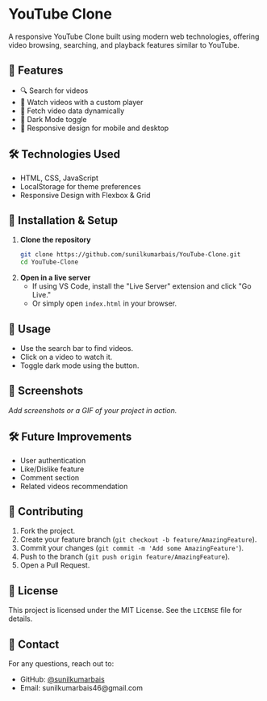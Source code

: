 # YouTube Clone

A responsive YouTube Clone built using modern web technologies, offering video browsing, searching, and playback features similar to YouTube.

## 🚀 Features

- 🔍 Search for videos
- 🎥 Watch videos with a custom player
- 📂 Fetch video data dynamically
- 🌙 Dark Mode toggle
- 📱 Responsive design for mobile and desktop

## 🛠️ Technologies Used

- HTML, CSS, JavaScript
- LocalStorage for theme preferences
- Responsive Design with Flexbox & Grid

## 📂 Installation & Setup

1. **Clone the repository**
   ```sh
   git clone https://github.com/sunilkumarbais/YouTube-Clone.git
   cd YouTube-Clone
   ```
2. **Open in a live server**
   - If using VS Code, install the "Live Server" extension and click "Go Live."
   - Or simply open `index.html` in your browser.

## 🌟 Usage

- Use the search bar to find videos.
- Click on a video to watch it.
- Toggle dark mode using the button.

## 📸 Screenshots

*Add screenshots or a GIF of your project in action.*

## 🛠 Future Improvements

- User authentication
- Like/Dislike feature
- Comment section
- Related videos recommendation

## 🤝 Contributing

1. Fork the project.
2. Create your feature branch (`git checkout -b feature/AmazingFeature`).
3. Commit your changes (`git commit -m 'Add some AmazingFeature'`).
4. Push to the branch (`git push origin feature/AmazingFeature`).
5. Open a Pull Request.

## 📜 License

This project is licensed under the MIT License. See the `LICENSE` file for details.

## 💬 Contact

For any questions, reach out to:

- GitHub: [@sunilkumarbais](https://github.com/sunilkumarbais)
- Email: sunilkumarbais46\@gmail.com

